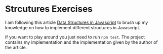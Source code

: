 # Strcutures Exercises

I am following this article [Data Structures in Javascript](https://medium.com/siliconwat/data-structures-in-javascript-1b9aed0ea17c) to brush up my knowledge on how to implement different structures in Javascript.

If you want to play around you just need to run `npm test`.
The project contains my implementation and the implementation given by the author of the article.
